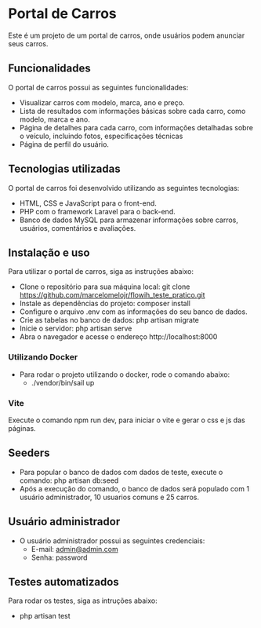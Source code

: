 # Portal de Carros

Este é um projeto de um portal de carros, onde usuários podem anunciar seus carros.

## Funcionalidades

O portal de carros possui as seguintes funcionalidades:

- Visualizar carros com modelo, marca, ano e preço.
- Lista de resultados com informações básicas sobre cada carro, como modelo, marca e ano.
- Página de detalhes para cada carro, com informações detalhadas sobre o veículo, incluindo fotos, especificações
  técnicas
- Página de perfil do usuário.

## Tecnologias utilizadas

O portal de carros foi desenvolvido utilizando as seguintes tecnologias:

- HTML, CSS e JavaScript para o front-end.
- PHP com o framework Laravel para o back-end.
- Banco de dados MySQL para armazenar informações sobre carros, usuários, comentários e avaliações.

## Instalação e uso

Para utilizar o portal de carros, siga as instruções abaixo:

- Clone o repositório para sua máquina local: git clone https://github.com/marcelomelojr/flowih_teste_pratico.git
- Instale as dependências do projeto: composer install
- Configure o arquivo .env com as informações do seu banco de dados.
- Crie as tabelas no banco de dados: php artisan migrate
- Inicie o servidor: php artisan serve
- Abra o navegador e acesse o endereço http://localhost:8000

### Utilizando Docker
- Para rodar o projeto utilizando o docker, rode o comando abaixo:
    - ./vendor/bin/sail up
    
### Vite
Execute o comando npm run dev, para iniciar o vite e gerar o css e js das páginas.

## Seeders

- Para popular o banco de dados com dados de teste, execute o comando: php artisan db:seed
- Após a execução do comando, o banco de dados será populado com 1 usuário administrador, 10 usuarios comuns e 25
  carros.

## Usuário administrador

- O usuário administrador possui as seguintes credenciais:
    - E-mail: admin@admin.com
    - Senha: password

## Testes automatizados

Para rodar os testes, siga as intruções abaixo:

- php artisan test
